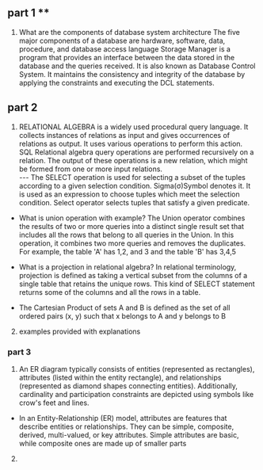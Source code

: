 ## part 1 **
1.  What are the components of database system architecture
The five major components of a database are hardware, software, data, procedure, and database access language 
 Storage Manager is a program that provides an interface between the data stored in the database and the queries received. It is also known as Database Control System. It maintains the consistency and integrity of the database by applying the constraints and executing the DCL statements.


 ## part 2 
 1. RELATIONAL ALGEBRA is a widely used procedural query language. It collects instances of relations as input and gives occurrences of relations as output. It uses various operations to perform this action. SQL Relational algebra query operations are performed recursively on a relation. The output of these operations is a new relation, which might be formed from one or more input relations.    
 ---  The SELECT operation is used for selecting a subset of the tuples according to a given selection condition. Sigma(σ)Symbol denotes it. It is used as an expression to choose tuples which meet the selection condition. Select operator selects tuples that satisfy a given predicate.
- What is union operation with example?
The Union operator combines the results of two or more queries into a distinct single result set that includes all the rows that belong to all queries in the Union. In this operation, it combines two more queries and removes the duplicates. For example, the table 'A' has 1,2, and 3 and the table 'B' has 3,4,5 
- What is a projection in relational algebra?
In relational terminology, projection is defined as taking a vertical subset from the columns of a single table that retains the unique rows. This kind of SELECT statement returns some of the columns and all the rows in a table.

- The Cartesian Product of sets A and B is defined as the set of all ordered pairs (x, y) such that x belongs to A and y belongs to B

 2.  examples provided with explanations 


### part 3 

1. An ER diagram typically consists of entities (represented as rectangles), attributes (listed within the entity rectangle), and relationships (represented as diamond shapes connecting entities). Additionally, cardinality and participation constraints are depicted using symbols like crow's feet and lines. 
  - In an Entity-Relationship (ER) model, attributes are features that describe entities or relationships. They can be simple, composite, derived, multi-valued, or key attributes. Simple attributes are basic, while composite ones are made up of smaller parts


2. 